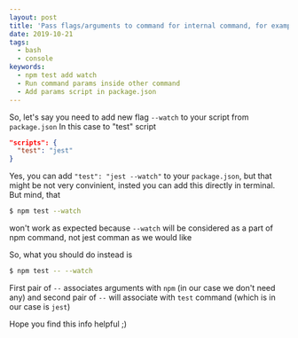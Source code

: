 ```yaml
---
layout: post
title: 'Pass flags/arguments to command for internal command, for example to scripts in npm or yarn'
date: 2019-10-21
tags:
  - bash
  - console
keywords:
  - npm test add watch
  - Run command params inside other command
  - Add params script in package.json
---
```


So, let's say you need to add new flag `--watch` to your script from `package.json` In this case to "test" script

```json
"scripts": {
  "test": "jest"
}
```

Yes, you can add `"test": "jest --watch"` to your `package.json`, but that might be not very convinient, insted you can add this directly in terminal.
But mind, that 

```bash
$ npm test --watch
```
won't work as expected because `--watch` will be considered as a part of npm command, not jest comman as we would like

So, what you should do instead is 


```bash
$ npm test -- --watch
```

First pair of `--` associates arguments with `npm` (in our case we don't need any) and second pair of `--` will associate with `test` command (which is in our case is `jest`)

Hope you find this info helpful ;)

